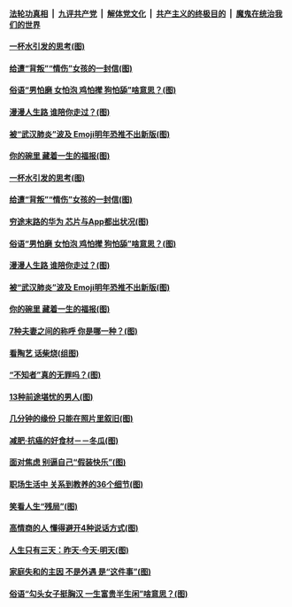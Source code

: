 ####  [法轮功真相](../../../../basic/blob/master/README.md?t=05271301) &nbsp;|&nbsp; [九评共产党](../../../../9ping.md/blob/master/README.md?t=05271301) &nbsp;|&nbsp; [解体党文化](../../../../jtdwh.md/blob/master/README.md?t=05271301)  &nbsp;|&nbsp; [共产主义的终极目的](../../../../gczydzjmd.md/blob/master/README.md?t=05271301) &nbsp;|&nbsp; [魔鬼在统治我们的世界](../../../../mgztzwmdsj.md/blob/master/README.md?t=05271301) 

#### [一杯水引发的思考(图)](../pages/p8/934288.md?t=05271301) 

#### [给遭“背叛”“情伤”女孩的一封信(图)](../pages/p8/934518.md?t=05271301) 

#### [俗语“男怕磨 女怕泡 鸡怕撵 狗怕舔”啥意思？(图)](../pages/p8/934414.md?t=05271301) 

#### [漫漫人生路 谁陪你走过？(图)](../pages/p8/934293.md?t=05271301) 

#### [被“武汉肺炎”波及 Emoji明年恐推不出新版(图)](../pages/p8/934359.md?t=05271301) 

#### [你的碗里 藏着一生的福报(图)](../pages/p8/934296.md?t=05271301) 

#### [一杯水引发的思考(图)](../pages/p8/934288.md?t=05271301) 

#### [给遭“背叛”“情伤”女孩的一封信(图)](../pages/p8/934518.md?t=05271301) 

#### [穷途末路的华为 芯片与App都出状况(图)](../pages/p8/934506.md?t=05271301) 

#### [俗语“男怕磨 女怕泡 鸡怕撵 狗怕舔”啥意思？(图)](../pages/p8/934414.md?t=05271301) 

#### [漫漫人生路 谁陪你走过？(图)](../pages/p8/934293.md?t=05271301) 

#### [被“武汉肺炎”波及 Emoji明年恐推不出新版(图)](../pages/p8/934359.md?t=05271301) 

#### [你的碗里 藏着一生的福报(图)](../pages/p8/934296.md?t=05271301) 

#### [7种夫妻之间的称呼 你是哪一种？(图)](../pages/p8/934291.md?t=05271301) 

#### [看陶艺 话柴烧(组图)](../pages/p8/934308.md?t=05271301) 

#### [“不知者”真的无罪吗？(图)](../pages/p8/933977.md?t=05271301) 

#### [13种前途堪忧的男人(图)](../pages/p8/934292.md?t=05271301) 

#### [几分钟的缘份 只能在照片里叙旧(图)](../pages/p8/934219.md?t=05271301) 

#### [减肥‧抗癌的好食材－－冬瓜(图)](../pages/p8/934174.md?t=05271301) 

#### [面对焦虑 别逼自己“假装快乐”(图)](../pages/p8/934148.md?t=05271301) 

#### [职场生活中 关系到教养的36个细节(图)](../pages/p8/933762.md?t=05271301) 

#### [笑看人生“残局”(图)](../pages/p8/933787.md?t=05271301) 

#### [高情商的人 懂得避开4种说话方式(图)](../pages/p8/934116.md?t=05271301) 

#### [人生只有三天：昨天‧今天‧明天(图)](../pages/p8/934002.md?t=05271301) 

#### [家庭失和的主因 不是外遇 是“这件事”(图)](../pages/p8/934083.md?t=05271301) 

#### [俗语“勾头女子挺胸汉 一生富贵半生闲”啥意思？(图)](../pages/p8/933983.md?t=05271301) 

